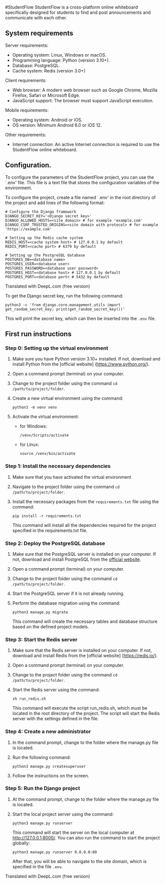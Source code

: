 #StudentFlow
StudentFlow is a cross-platform online whiteboard specifically designed for students to find and post announcements and communicate with each other.

## System requirements
Server requirements:
- Operating system: Linux, Windows or macOS.
- Programming language: Python (version 3.10+).
- Database: PostgreSQL.
- Cache system: Redis (version 3.0+)

Client requirements:
- Web browser: A modern web browser such as Google Chrome, Mozilla Firefox, Safari or Microsoft Edge.
- JavaScript support: The browser must support JavaScript execution.

Mobile requirements:
- Operating system: Android or iOS.
- OS version: Minimum Android 6.0 or iOS 12.

Other requirements:
- Internet connection: An active Internet connection is required to use the StudentFlow online whiteboard.

## Configuration.
To configure the parameters of the StudentFlow project, you can use the `.env' file. This file is a text file that stores the configuration variables of the environment.

To configure the project, create a file named `.env' in the root directory of the project and add lines of the following format:
```
# Configure the Django framework
DJANGO_SECRET_KEY='<Django secret key>'
DJANGO_ALLOWED_HOSTS=<site domain> # for example 'example.com'
DJANGO_CSRF_TRUSTED_ORIGINS=<site domain with protocol> # for example 'https://example.com'

# Setting up the Redis cache system
REDIS_HOST=<cache system host> # 127.0.0.1 by default
REDIS_PORT=<cache port> # 6379 by default

# Setting up the PostgreSQL database
POSTGRES_DB=<database name>
POSTGRES_USER=<database user>
POSTGRES_PASSWORD=<database user password>
POSTGRES_HOST=<database host> # 127.0.0.1 by default
POSTGRES_PORT=<database port> # 5432 by default
```

Translated with DeepL.com (free version)

To get the Django secret key, run the following command:
```
python3 -c 'from django.core.management.utils import get_random_secret_key; print(get_random_secret_key())'
```
This will print the secret key, which can then be inserted into the `.env` file.

## First run instructions

### Step 0: Setting up the virtual environment

1. Make sure you have Python version 3.10+ installed. If not, download and install Python from the [official website] (https://www.python.org/).
2. Open a command prompt (terminal) on your computer.
3. Change to the project folder using the command `cd /path/to/project/folder`.
4. Create a new virtual environment using the command:

    ```
    python3 -m venv venv
    ```

5. Activate the virtual environment:

    - for Windows:

        ```
        /venv/Scripts/activate
        ```
    
    - for Linux:

        ```
        source /venv/bin/activate
        ```

### Step 1: Install the necessary dependencies

1. Make sure that you have activated the virtual environment
2. Navigate to the project folder using the command `cd /path/to/project/folder`.
3. Install the necessary packages from the `requirements.txt` file using the command:

    ```
    pip install -r requirements.txt
    ```

    This command will install all the dependencies required for the project specified in the requirements.txt file.

### Step 2: Deploy the PostgreSQL database

1. Make sure that the PostgreSQL server is installed on your computer. If not, download and install PostgreSQL from the [official website](https://www.postgresql.org/).
2. Open a command prompt (terminal) on your computer.
3. Change to the project folder using the command `cd /path/to/project/folder`.
4. Start the PostgreSQL server if it is not already running.
5. Perform the database migration using the command:

    ```
    python3 manage.py migrate
    ```

    This command will create the necessary tables and database structure based on the defined project models.

### Step 3: Start the Redis server
1. Make sure that the Redis server is installed on your computer. If not, download and install Redis from the [official website] (https://redis.io/).
2. Open a command prompt (terminal) on your computer.
3. Change to the project folder using the command `cd /path/to/project/folder`.
4. Start the Redis server using the command:

    ```
    sh run_redis.sh
    ```

    This command will execute the script run_redis.sh, which must be located in the root directory of the project. The script will start the Redis server with the settings defined in the file.

### Step 4: Create a new administrator
1. In the command prompt, change to the folder where the manage.py file is located.
2. Run the following command:
   
    ```
    python3 manage.py createsuperuser
    ```

3. Follow the instructions on the screen.

### Step 5: Run the Django project

1. At the command prompt, change to the folder where the manage.py file is located.
2. Start the local project server using the command:

    ```
    python3 manage.py runserver
    ```

    This command will start the server on the local computer at http://127.0.0.1:8000/. You can also run the command to start the project globally:

    ```
    python3 manage.py runserver 0.0.0.0:80
    ```

    After that, you will be able to navigate to the site domain, which is specified in the file `.env`.

Translated with DeepL.com (free version)